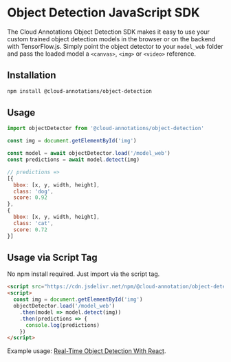 # Object Detection JavaScript SDK
The Cloud Annotations Object Detection SDK makes it easy to use your custom trained object detection models in the browser or on the backend with TensorFlow.js. Simply point the object detector to your `model_web` folder and pass the loaded model a `<canvas>`, `<img>` or `<video>` reference.

## Installation
```bash
npm install @cloud-annotations/object-detection
```

## Usage
```js
import objectDetector from '@cloud-annotations/object-detection'

const img = document.getElementById('img')

const model = await objectDetector.load('/model_web')
const predictions = await model.detect(img)

// predictions =>
[{
  bbox: [x, y, width, height],
  class: 'dog',
  score: 0.92
},
{
  bbox: [x, y, width, height],
  class: 'cat',
  score: 0.72
}]
```

## Usage via Script Tag
No npm install required. Just import via the script tag.
```html
<script src="https://cdn.jsdelivr.net/npm/@cloud-annotation/object-detection"></script>
<script>
  const img = document.getElementById('img')
  objectDetector.load('/model_web')
    .then(model => model.detect(img))
    .then(predictions => {
      console.log(predictions)
    })
</script>
```

Example usage: [Real-Time Object Detection With React](https://github.com/cloud-annotations/object-detection-react).
